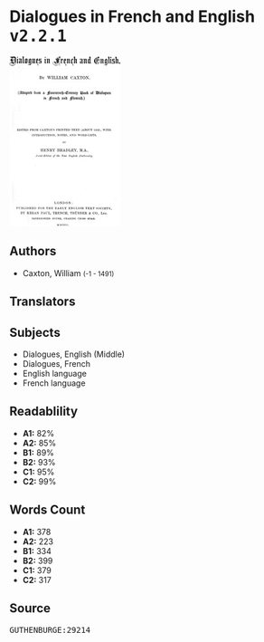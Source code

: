 # Dialogues in French and English <kbd>v2.2.1</kbd>

![](./cover.medium.jpg "")

## Authors


 - Caxton, William <small>(-1 - 1491)</small>

## Translators



## Subjects


 - Dialogues, English (Middle)
 - Dialogues, French
 - English language
 - French language

## Readablility


 - **A1:** 82%
 - **A2:** 85%
 - **B1:** 89%
 - **B2:** 93%
 - **C1:** 95%
 - **C2:** 99%

## Words Count


 - **A1:** 378
 - **A2:** 223
 - **B1:** 334
 - **B2:** 399
 - **C1:** 379
 - **C2:** 317

## Source


<kbd>GUTHENBURGE:29214</kbd>
